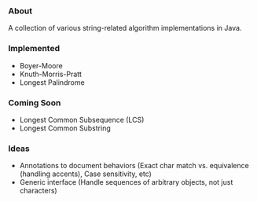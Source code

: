 ### About

A collection of various string-related algorithm implementations in Java.

### Implemented

* Boyer-Moore
* Knuth-Morris-Pratt
* Longest Palindrome

### Coming Soon

* Longest Common Subsequence (LCS)
* Longest Common Substring

### Ideas

* Annotations to document behaviors (Exact char match vs. equivalence (handling accents), Case sensitivity, etc)
* Generic interface (Handle sequences of arbitrary objects, not just characters)


